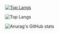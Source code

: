 [![Top Langs](https://github-readme-stats.vercel.app/api/top-langs/?username=franzsuperales)](https://github.com/anuraghazra/github-readme-stats)

![Top Langs](https://github-readme-stats.vercel.app/api/top-langs/?username=franzsuperales&hide=javascript,html)

![Anurag's GitHub stats](https://github-readme-stats.vercel.app/api?username=franzsuperales&show_icons=true&theme=onedark)



